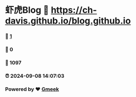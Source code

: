 # 虾虎Blog :link: https://ch-davis.github.io/blog.github.io 
### :page_facing_up: [1](https://ch-davis.github.io/blog.github.io/tag.html) 
### :speech_balloon: 0 
### :hibiscus: 1097 
### :alarm_clock: 2024-09-08 14:07:03 
### Powered by :heart: [Gmeek](https://github.com/Meekdai/Gmeek)
